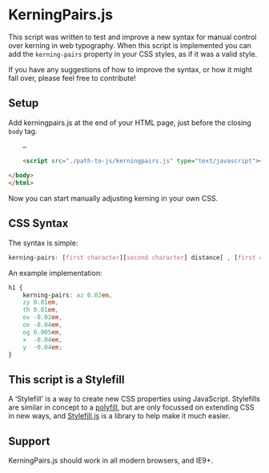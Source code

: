 KerningPairs.js
===============

This script was written to test and improve a new syntax for manual control over kerning in web typography. When this script is implemented you can add the `kerning-pairs` property in your CSS styles, as if it was a valid style.

If you have any suggestions of how to improve the syntax, or how it might fall over, please feel free to contribute!

## Setup

Add kerningpairs.js at the end of your HTML page, just before the closing `body` tag.

```HTML
	…
	
	<script src="./path-to-js/kerningpairs.js" type="text/javascript"></script>
		
</body>
</html>
```

Now you can start manually adjusting kerning in your own CSS.

## CSS Syntax

The syntax is simple:

```CSS
kerning-pairs: [first character][second character] distance[ , [first character][second character] distance]* ;
```

An example implementation:

```CSS
h1 {
	kerning-pairs: az 0.02em,
	zy 0.01em,
	th 0.01em,
	ov -0.02em,
	ox -0.04em,
	og 0.005em,
	x  -0.04em,
	y  -0.04em;
}
```

## This script is a Stylefill

A ‘Stylefill’ is a way to create new CSS properties using JavaScript. Stylefills are similar in concept to a [polyfill](http://remysharp.com/2010/10/08/what-is-a-polyfill/), but are only focussed on extending CSS in new ways, and [Stylefill.js](https://github.com/nathanford/stylefill/) is a library to help make it much easier.

## Support

KerningPairs.js should work in all modern browsers, and IE9+.